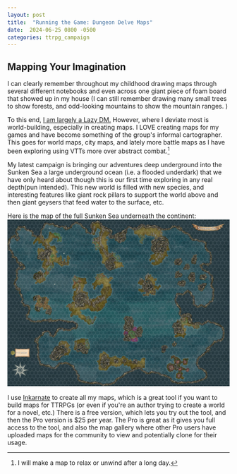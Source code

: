 ```yaml
---
layout: post
title:  "Running the Game: Dungeon Delve Maps"
date:  2024-06-25 0800 -0500
categories: ttrpg_campaign
---
```

## Mapping Your Imagination
I can clearly remember throughout my childhood drawing maps through several different notebooks and even across one giant piece of foam board that showed up in my house (I can still remember drawing many small trees to show forests, and odd-looking mountains to show the mountain ranges. ) 

To this end, [I am largely a Lazy DM.](https://slyflourish.com) However, where I deviate most is world-building, especially in creating maps. I LOVE creating maps for my games and have become something of the group's informal cartographer. This goes for world maps, city maps, and lately more battle maps as I have been exploring using VTTs more over abstract combat.[^1]

My latest campaign is bringing our adventures deep underground into the Sunken Sea a large underground ocean (i.e. a flooded underdark) that we have only heard about though this is our first time exploring in any real depth(pun intended). This new world is filled with new species, and interesting features like giant rock pillars to support the world above and then giant geysers that feed water to the surface, etc.

Here is the map of the full Sunken Sea underneath the continent:
![ Sunken Sea Map](/img/sunken_sea.jpg)


I use [Inkarnate](https://inkarnate.com) to create all my maps, which is a great tool if you want to build maps for TTRPGs (or even if you're an author trying to create a world for a novel, etc.) There is a free version, which lets you try out the tool, and then the Pro version is $25 per year. The Pro is great as it gives you full access to the tool, and also the map gallery where other Pro users have uploaded maps for the community to view and potentially clone for their usage. 


[^1]: I will make a map to relax or unwind after a long day. 